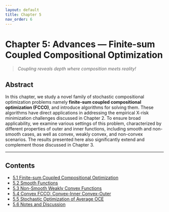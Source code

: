 ```yaml
---
layout: default
title: Chapter 5
nav_order: 6
---
```


# Chapter 5: Advances — Finite-sum Coupled Compositional Optimization

> *Coupling reveals depth where composition meets reality!*

## Abstract

In this chapter, we study a novel family of stochastic compositional optimization problems namely **finite-sum coupled compositional optimization (FCCO)**, and introduce algorithms for solving them. These algorithms have direct applications in addressing the empirical X-risk minimization challenges discussed in Chapter 2. To ensure broad applicability, we examine various settings of this problem, characterized by different properties of outer and inner functions, including smooth and non-smooth cases, as well as convex, weakly convex, and non-convex scenarios. The results presented here also significantly extend and complement those discussed in Chapter 3.

---

## Contents

- [5.1 Finite-sum Coupled Compositional Optimization](Ch5-1.md)
- [5.2 Smooth Functions](Ch5-2.md)
- [5.3 Non-Smooth Weakly Convex Functions](Ch5-3.md)
- [5.4 Convex FCCO: Convex-Inner Convex-Outer](Ch5-4.md)
- [5.5 Stochastic Optimization of Average OCE](Ch5-5.md)
- [5.6 Notes and Discussion](Ch5-6.md)


